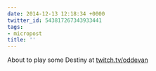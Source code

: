```yaml
---
date: 2014-12-13 12:18:34 +0000
twitter_id: 543817267343933441
tags:
- micropost
title: ''
---
```


About to play some Destiny at [twitch.tv/oddevan](http://twitch.tv/oddevan)
